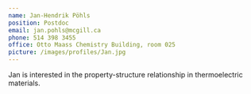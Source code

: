 ```yaml
---
name: Jan-Hendrik Pöhls
position: Postdoc
email: jan.pohls@mcgill.ca
phone: 514 398 3455
office: Otto Maass Chemistry Building, room 025
picture: /images/profiles/Jan.jpg
---
```


Jan is interested in the property-structure relationship in thermoelectric materials. 